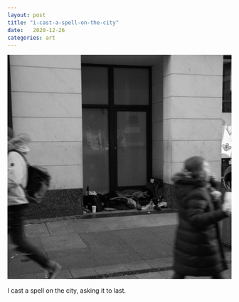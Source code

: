 ```yaml
---
layout: post
title: "i-cast-a-spell-on-the-city"
date:   2020-12-26
categories: art
---
```


![i-cast-a-spell-on-the-city](/img/arts/i-cast-a-spell-on-the-city.jpg)

<span class='image-details'>
I cast a spell on the city, asking it to last.
</span>

